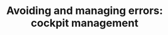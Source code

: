 ---
learningObjectiveId: "040.03.04"
parentId: "040.03"
title: "Avoiding and managing errors: cockpit management"
---